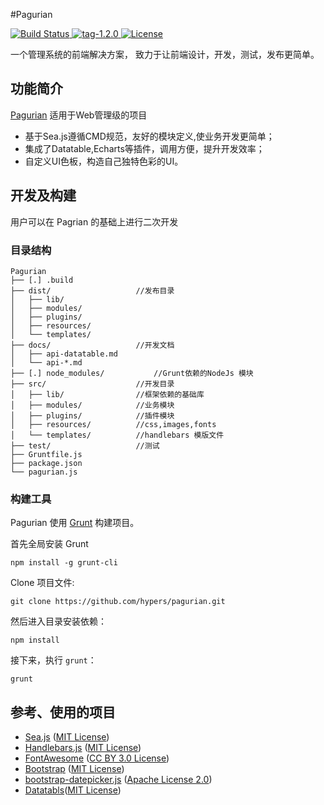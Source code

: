 #Pagurian

[ ![Build Status](https://img.shields.io/travis/joyent/node/v0.6.svg) ](http://www.pagurian.com)[ ![tag-1.2.0](https://img.shields.io/badge/tag-v1.2.0-orange.svg) ](https://github.com/hypers/pagurian/tree/v1.2.0)[ ![License](http://img.shields.io/badge/license-MIT-blue.svg?style=flat) ](http://mit-license.org/)

一个管理系统的前端解决方案， 致力于让前端设计，开发，测试，发布更简单。

功能简介
--------

[Pagurian](http://www.pagurian.com) 适用于Web管理级的项目

-	基于Sea.js遵循CMD规范，友好的模块定义,使业务开发更简单；
-	集成了Datatable,Echarts等插件，调用方便，提升开发效率；
-	自定义UI色板，构造自己独特色彩的UI。

开发及构建
----------

用户可以在 Pagrian 的基础上进行二次开发

### 目录结构

```
Pagurian
├── [.] .build
├── dist/                   //发布目录
│   ├── lib/
│   ├── modules/
│   ├── plugins/
│   ├── resources/
│   └── templates/
├── docs/                   //开发文档
│   ├── api-datatable.md
│   └── api-*.md
├── [.] node_modules/           //Grunt依赖的NodeJs 模块
├── src/                    //开发目录
│   ├── lib/                //框架依赖的基础库
│   ├── modules/            //业务模块
│   ├── plugins/            //插件模块
│   ├── resources/          //css,images,fonts
│   └── templates/          //handlebars 模版文件
├── test/                   //测试
├── Gruntfile.js
├── package.json
└── pagurian.js
```

### 构建工具

Pagurian 使用 [Grunt](http://gruntjs.com/) 构建项目。

首先全局安装 Grunt

```
npm install -g grunt-cli
```

Clone 项目文件:

```
git clone https://github.com/hypers/pagurian.git
```

然后进入目录安装依赖：

```
npm install
```

接下来，执行 `grunt`：

```
grunt
```

参考、使用的项目
----------------

-	[Sea.js](https://github.com/seajs/seajs) ([MIT License](https://github.com/seajs/seajs/blob/master/LICENSE.md)\)
-	[Handlebars.js](https://github.com/wycats/handlebars.js) ([MIT License](https://github.com/wycats/handlebars.js/blob/master/LICENSE)\)
-	[FontAwesome](https://github.com/FortAwesome/Font-Awesome/) ([CC BY 3.0 License](http://creativecommons.org/licenses/by/3.0/)\)
-	[Bootstrap](https://github.com/twbs/bootstrap) ([MIT License](https://github.com/twbs/bootstrap/blob/master/LICENSE)\)
-	[bootstrap-datepicker.js](http://www.eyecon.ro/bootstrap-datepicker/) ([Apache License 2.0](http://www.eyecon.ro/bootstrap-datepicker/js/bootstrap-datepicker.js)\)
-	[Datatabls](http://www.datatables.net/)\([MIT License](http://www.datatables.net/license/mit)\)
